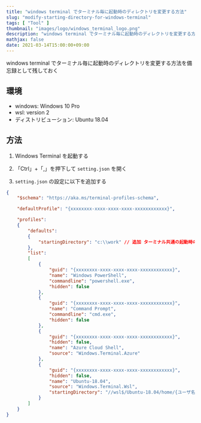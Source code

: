 ```yaml
---
title: "windows terminal でターミナル毎に起動時のディレクトリを変更する方法"
slug: "modify-starting-directory-for-windows-terminal"
tags: [ "Tool" ]
thumbnail: "images/logo/windows_terminal_logo.png"
description: "windows terminal でターミナル毎に起動時のディレクトリを変更する方法を備忘録として残しておく"
mathjax: false
date: 2021-03-14T15:00:00+09:00
---
```


windows terminal でターミナル毎に起動時のディレクトリを変更する方法を備忘録として残しておく

## 環境

* windows: Windows 10 Pro
* wsl: version 2
* ディストリビューション: Ubuntu 18.04

## 方法

1. Windows Terminal を起動する

2. 「Ctrl」+「,」を押下して `setting.json` を開く

3. `setting.json` の設定に以下を追加する

```json
{
    "$schema": "https://aka.ms/terminal-profiles-schema",

    "defaultProfile": "{xxxxxxxx-xxxx-xxxx-xxxx-xxxxxxxxxxxx}",

    "profiles":
    {
        "defaults":
        {
            "startingDirectory": "c:\\work" // 追加 ターミナル共通の起動時のディレクトリを指定
        },
        "list":
        [
            {
                "guid": "{xxxxxxxx-xxxx-xxxx-xxxx-xxxxxxxxxxxx}",
                "name": "Windows PowerShell",
                "commandline": "powershell.exe",
                "hidden": false
            },
            {
                "guid": "{xxxxxxxx-xxxx-xxxx-xxxx-xxxxxxxxxxxx}",
                "name": "Command Prompt",
                "commandline": "cmd.exe",
                "hidden": false
            },
            {
                "guid": "{xxxxxxxx-xxxx-xxxx-xxxx-xxxxxxxxxxxx}",
                "hidden": false,
                "name": "Azure Cloud Shell",
                "source": "Windows.Terminal.Azure"
            },
            {
                "guid": "{xxxxxxxx-xxxx-xxxx-xxxx-xxxxxxxxxxxx}",
                "hidden": false,
                "name": "Ubuntu-18.04",
                "source": "Windows.Terminal.Wsl",
                "startingDirectory": "//wsl$/Ubuntu-18.04/home/{ユーザ名}/project" // 追加 wsl 専用の起動時のディレクトリを指定
            }
        ]
    }
}
```
